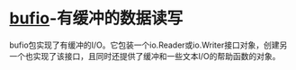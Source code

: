 # [bufio](https://pkg.go.dev/bufio)-有缓冲的数据读写

bufio包实现了有缓冲的I/O。它包装一个io.Reader或io.Writer接口对象，创建另一个也实现了该接口，且同时还提供了缓冲和一些文本I/O的帮助函数的对象。